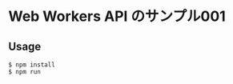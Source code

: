 Web Workers API のサンプル001
===============================

Usage
-------

```
$ npm install
$ npm run
```
